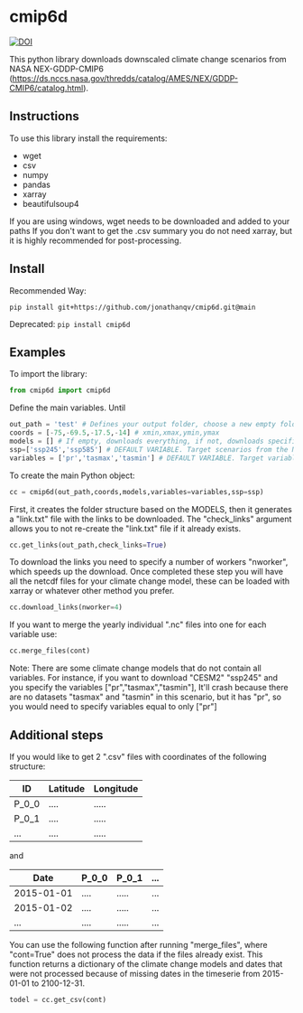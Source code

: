 # cmip6d
[![DOI](https://zenodo.org/badge/563466510.svg)](https://zenodo.org/badge/latestdoi/563466510)

This python library downloads downscaled climate change scenarios from NASA NEX-GDDP-CMIP6 (https://ds.nccs.nasa.gov/thredds/catalog/AMES/NEX/GDDP-CMIP6/catalog.html).

## Instructions
To use this library install the requirements:

* wget
* csv
* numpy
* pandas
* xarray
* beautifulsoup4

If you are using windows, wget needs to be downloaded and added to your paths
If you don't want to get the .csv summary you do not need xarray, but it is highly recommended for post-processing.

## Install

Recommended Way:

`pip install git+https://github.com/jonathanqv/cmip6d.git@main`

Deprecated:
`pip install cmip6d`


## Examples

To import the library:

```python
from cmip6d import cmip6d
```
Define the main variables. Until 
```python
out_path = 'test' # Defines your output folder, choose a new empty folder
coords = [-75,-69.5,-17.5,-14] # xmin,xmax,ymin,ymax
models = [] # If empty, downloads everything, if not, downloads specified packages
ssp=['ssp245','ssp585'] # DEFAULT VARIABLE. Target scenarios from the NASA server
variables = ['pr','tasmax','tasmin'] # DEFAULT VARIABLE. Target variables from the NASA server
```
To create the main Python object:
```python
cc = cmip6d(out_path,coords,models,variables=variables,ssp=ssp)
```
First, it creates the folder structure based on the MODELS, then it generates a "link.txt" file with the links to be downloaded. The "check_links" argument allows you to not re-create the "link.txt" file if it already exists.
```python
cc.get_links(out_path,check_links=True)
```
To download the links you need to specify a number of workers "nworker", which speeds up the download. Once completed these step you will have all the netcdf files for your climate change model, these can be loaded with xarray or whatever other method you prefer.
```python
cc.download_links(nworker=4)
```
If you want to merge the yearly individual ".nc" files into one for each variable use:
```python
cc.merge_files(cont)
```

Note:
There are some climate change models that do not contain all variables. For instance, if you want to download "CESM2" "ssp245" and you specify the variables ["pr","tasmax","tasmin"], It'll crash because there are no datasets "tasmax" and "tasmin" in this scenario, but it has "pr", so you would need to specify variables equal to only ["pr"]


## Additional steps
If you would like to get 2 ".csv" files with coordinates of the following structure:

| ID    | Latitude | Longitude |
| ----  | -------- | --------- |
| P_0_0 |  ....    |  .....    |
| P_0_1 |  ....    |  .....    |
|  ...  |  ....    |  .....    |

and

| Date       | P_0_0 | P_0_1 | ... |
| ---------  | ----- | ----- |---- |
| 2015-01-01 |  .... | ..... | ... |
| 2015-01-02 |  .... | ..... | ... |
| ...        |  .... | ..... | ... |

You can use the following function after running "merge_files", where "cont=True" does not process the data if the files already exist. This function returns a dictionary of the climate change models and dates that were not processed because of missing dates in the timeserie from 2015-01-01 to 2100-12-31.
```python
todel = cc.get_csv(cont)
```
